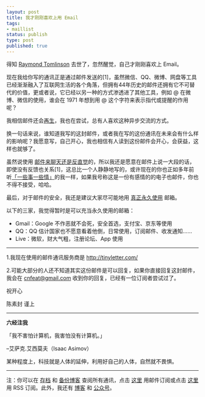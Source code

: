 ```yaml
--- 
layout: post
title: 我才刚刚喜欢上用 Email
tags: 
- maillist
status: publish
type: post
published: true
---
```


得知 [Raymond Tomlinson](http://www.latimes.com/local/obituaries/la-me-raymond-tomlinson-20160308-story.html) 去世了，忽然醒觉，自己才刚刚喜欢上 Email。 

现在我给你写的通讯正是通过邮件发送的[1]，虽然微信、QQ、微博、网盘等工具已经渐渐融入了互联网生活的各个角落，但拥有44年历史的邮件还拥有它不可替代的价值，更或者说，它已经以另一种的方式渗透进了其他工具，例如 @ 在微博、微信的使用，谁会在 1971 年想到用 @ 这个字符来表示指代或提醒的作用呢？

我相信邮件还会[再生](http://weiwuhui.com/4900.html)，我也在尝试，总有人喜欢这种异步交流的方式。

换一句话来说，谁知道我写的这封邮件，或者我在写的这份通讯在未来会有什么样的影响呢？我愿意写，自己开心，我也相信有人读到这份邮件会开心，会获益，这样也就够了。

虽然说使用 [邮件来聊天还是反直觉](http://blog.itgonglun.com/2016/03/08/imessage-101/)的，所以我还是愿意在邮件上说一大段的话，即使没有反馈也关系[1]，这总比一个人静静地写的，或许现在的你也正如多年前听[「一些事一些情」](http://www.loveq.cn/)的我一样，如果我号称这是一份有感情的的电子也邮件，你也不得不接受，哈哈。

最后，对于邮件的安全，我还是建议大家尽可能地用 [真正永久使用](http://www.williamlong.info/archives/3441.html) 邮箱。

以下的三家，我觉得暂时是可以充当永久使用的邮箱：

- Gmail：Google 不作恶就不会死，安全首选，支付宝、京东等使用
- QQ：QQ 估计国家也不愿意看着他倒，日常使用，订阅邮件、收发通知……
- Live：微软，财大气粗，注册论坛、App 使用

---

1.我现在使用的邮件通讯服务商是 http://tinyletter.com/ 

2.可能大部分的人还不知道其实这份邮件是可以回复，如果你直接回复这封邮件，我会在 cnfeat@gmail.com 收到你的回复，已经有一位订阅者尝试过了。

祝开心

陈素封 谨上

----

**六经注我**

「我不害怕计算机，我害怕没有计算机。」

–艾萨克.艾西莫夫（Isaac Asimov）

某种程度上，科技就是人体的延伸，利用好自己的人体，自然就不畏惧。


----

注：你可以在 [存档](http://tinyletter.com/cnfeat/archive) 和 [备份博客](mesule.com) 查阅所有通讯，点击 [这里](http://tinyletter.com/cnfeat) 用邮件订阅或点击  [这里](http://mesule.com/feed/) 用 RSS 订阅。此外，我还有 [博客](cnfeat.com) 和 [公众号](http://t.cn/RGaif2N)。



